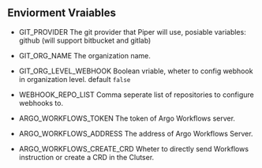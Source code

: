 ## Enviorment Vraiables

* GIT_PROVIDER
  The git provider that Piper will use, posiable variables: github (will support bitbucket and gitlab)

* GIT_ORG_NAME
  The organization name.

* GIT_ORG_LEVEL_WEBHOOK
  Boolean vriable, wheter to config webhook in organization level. default `false`

* WEBHOOK_REPO_LIST
  Comma seperate list of repositories to configure webhooks to.

* ARGO_WORKFLOWS_TOKEN
  The token of Argo Workflows server.

* ARGO_WORKFLOWS_ADDRESS
  The address of Argo Workflows Server.
  
* ARGO_WORKFLOWS_CREATE_CRD
  Wheter to directly send Workflows instruction or create a CRD in the Clutser.